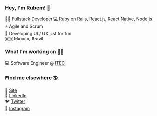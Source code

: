 
<!--
**rubemfsv/rubemfsv** is a ✨ _special_ ✨ repository because its `README.md` (this file) appears on your GitHub profile.

### Hi there 👋


Here are some ideas to get you started:

- 🔭 I’m currently working on ...
- 🌱 I’m currently learning ...
- 👯 I’m looking to collaborate on ...
- 🤔 I’m looking for help with ...
- 💬 Ask me about ...
- 📫 How to reach me: ...
- 😄 Pronouns: ...
- ⚡ Fun fact: ...
-->



### Hey, I'm Rubem! 👋

👨‍💻 Fullstack Developer
💻 Ruby on Rails, React.js, React Native, Node.js <br>
⚡ Agile and Scrum <br> 
📱 Developing UI / UX just for fun <br>
🇧🇷 Maceió, Brazil <br>

### What I'm working on 👨‍💻

💻 Software Engineer @ [ITEC](https://www.twitch.tv/lucas_montano) <br>


### Find me elsewhere 🌎

🚀 [Site](http://rubemfsv.github.io/) <br>
💼 [LinkedIn](https://www.linkedin.com/in/rubemfsv/) <br>
🐦 [Twitter](https://twitter.com/rubemfsv) <br>
📸 [Instagram](https://instagram.com/rubemfsv) <br>
